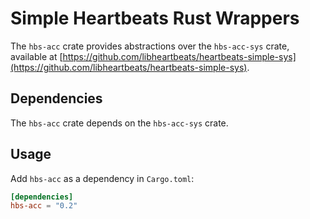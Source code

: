 # Simple Heartbeats Rust Wrappers

The `hbs-acc` crate provides abstractions over the `hbs-acc-sys` crate,
available at
[https://github.com/libheartbeats/heartbeats-simple-sys](https://github.com/libheartbeats/heartbeats-simple-sys).

## Dependencies

The `hbs-acc` crate depends on the `hbs-acc-sys` crate.

## Usage
Add `hbs-acc` as a dependency in `Cargo.toml`:

```toml
[dependencies]
hbs-acc = "0.2"
```
